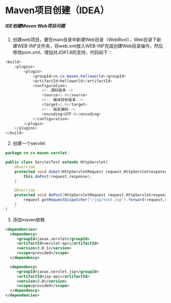 # Maven项目创建（IDEA）

##### IDE创建Maven Web项目问题

1. 创建web项目，要在main目录中新建Web目录（*WebRoot*），Web目录下新建WEB-INF文件夹，将web.xml放入WEB-INF完成创建Web目录操作，然后修改pom.xml，增加对JDK1.8的支持，代码如下：

```java
<build>
    <plugins>
        <plugin>
            <groupId>cn.cx.maven.helloworld</groupId>
            <artifactId>helloworld</artifactId>
            <configuration>
            	<!--源码版本-->
                <source>1.8</source>
                <!-- 编译目标版本-->
                <target>1.8</target>
                <!-- 指定编码-->
                <encoding>UTF-8</encoding>
            </configuration>
        </plugin>
    </plugins>
</build>
```

2. 创建一个servlet

```java
package cn.cx.maven.servlet;

public class ServletTest extends HttpServlet{
    @Override
    protected void doGet(HttpServletRequest request,HttpServletresponse response)throws ServletException, IOException {
        this,doPost(request,response);
    }

    @Override
    protected void doPost(HttpServletRequest request,HttpServletresponse response)throws ServletException,IOException{
        request.getRequestDispatcher("/jsp/test.jsp").forward(request,response);
    }
}
```

3. 添加maven依赖

```xml
<dependencies>
  <dependency>
     <groupId>javax.servlet</groupId>
     <artifactId>servlet-api</artifactId>
     <version>3.0.1</version>
     <scope>provided</scope>
  </dependency>

  <dependency>
     <groupId>javax.servlet.jsp</groupId>
     <artifactId>jsp-api</artifactId>
     <version>2.0</version>
     <scope>provided</scope>
  </dependency>
</dependencies>
```





